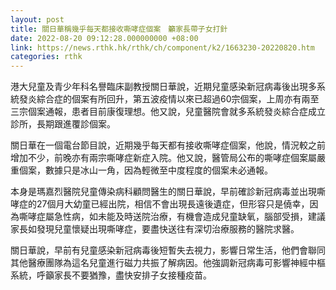 ```yaml
---
layout: post
title: 關日華稱幾乎每天都接收嘶哮症個案　籲家長帶子女打針
date: 2022-08-20 09:12:28.000000000 +08:00
link: https://news.rthk.hk/rthk/ch/component/k2/1663230-20220820.htm
categories: rthk
---
```


港大兒童及青少年科名譽臨床副教授關日華說，近期兒童感染新冠病毒後出現多系統發炎綜合症的個案有所回升，第五波疫情以來已超過60宗個案，上周亦有兩至三宗個案通報，患者目前康復理想。他又說，兒童醫院會就多系統發炎綜合症成立診所，長期跟進覆診個案。

關日華在一個電台節目說，近期幾乎每天都有接收嘶哮症個案，他說，情況較之前增加不少，前晚亦有兩宗嘶哮症新症入院。他又說，醫管局公布的嘶哮症個案屬嚴重個案，數據只是冰山一角，因為輕微至中度程度的個案未必通報。

本身是瑪嘉烈醫院兒童傳染病科顧問醫生的關日華說，早前確診新冠病毒並出現嘶哮症的27個月大幼童已經出院，相信不會出現長遠後遺症，但形容只是僥幸，因為嘶哮症屬急性病，如未能及時送院治療，有機會造成兒童缺氧，腦部受損，建議家長如發現兒童懷疑出現嘶哮症，要盡快送往有深切治療服務的醫院求醫。

關日華說，早前有兒童感染新冠病毒後短暫失去視力，影響日常生活，他們會聯同其他醫療團隊為這名兒童進行磁力共振了解病因。他強調新冠病毒可影響神經中樞系統，呼籲家長不要猶豫，盡快安排子女接種疫苗。

